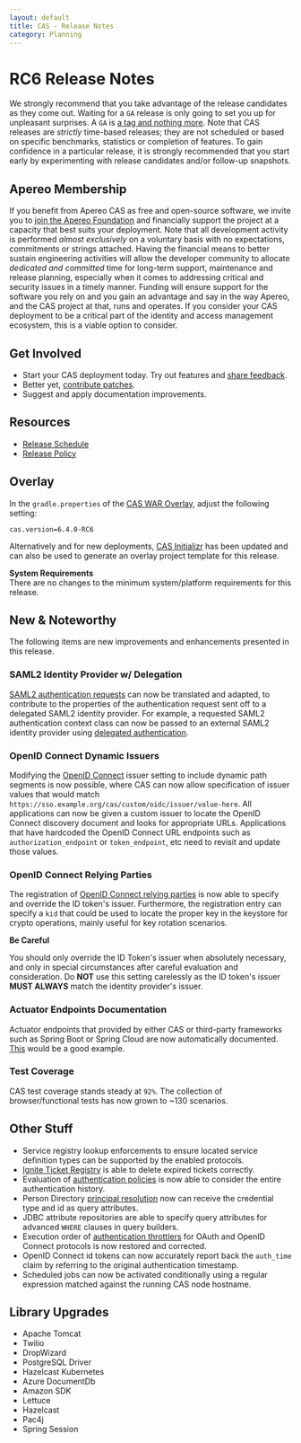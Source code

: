 ```yaml
---
layout: default
title: CAS - Release Notes
category: Planning
---
```


# RC6 Release Notes

We strongly recommend that you take advantage of the release candidates as they come out. Waiting for a `GA` release is only going to set 
you up for unpleasant surprises. A `GA` is [a tag and nothing more](https://apereo.github.io/2017/03/08/the-myth-of-ga-rel/). Note that CAS 
releases are *strictly* time-based releases; they are not scheduled or based on specific benchmarks, 
statistics or completion of features. To gain 
confidence in a particular release, it is strongly recommended that you start early by experimenting with 
release candidates and/or follow-up snapshots.

## Apereo Membership

If you benefit from Apereo CAS as free and open-source software, we 
invite you to [join the Apereo Foundation](https://www.apereo.org/content/apereo-membership) 
and financially support the project at a capacity that best suits your deployment. Note that all development activity 
is performed *almost exclusively* on a voluntary basis with no expectations, commitments 
or strings attached. Having the financial means to better 
sustain engineering activities will allow the developer community to allocate *dedicated and committed* time for long-term support, 
maintenance and release planning, especially when it comes to addressing critical and security issues in a timely manner. Funding will 
ensure support for the software you rely on and you gain an advantage and say in the way Apereo, and the CAS project at that, runs 
and operates. If you consider your CAS deployment to be a critical part of the identity and access 
management ecosystem, this is a viable option to consider.

## Get Involved

- Start your CAS deployment today. Try out features and [share feedback](/cas/Mailing-Lists.html).
- Better yet, [contribute patches](/cas/developer/Contributor-Guidelines.html).
- Suggest and apply documentation improvements.

## Resources

- [Release Schedule](https://github.com/apereo/cas/milestones)
- [Release Policy](/cas/developer/Release-Policy.html)

## Overlay

In the `gradle.properties` of the [CAS WAR Overlay](../installation/WAR-Overlay-Installation.html), adjust the following setting:

```properties
cas.version=6.4.0-RC6
```

Alternatively and for new deployments, [CAS Initializr](../installation/WAR-Overlay-Initializr.html) has 
been updated and can also be used
to generate an overlay project template for this release.

<div class="alert alert-info">
  <strong>System Requirements</strong><br/>There are no changes to the minimum system/platform requirements for this release.
</div>

## New & Noteworthy

The following items are new improvements and enhancements presented in this release.

### SAML2 Identity Provider w/ Delegation

[SAML2 authentication requests](../authentication/Configuring-SAML2-Authentication.html) can now be translated and adapted, to 
contribute to the properties of the authentication request sent off to a delegated SAML2 identity provider. For example, a 
requested SAML2 authentication context class can now be passed to an external SAML2 identity provider using
[delegated authentication](../integration/Delegate-Authentication-SAML.html).

### OpenID Connect Dynamic Issuers

Modifying the [OpenID Connect](../protocol/OIDC-Protocol.html) issuer setting to include dynamic path segments is now possible,
where CAS can now allow specification of issuer values that would match `https://sso.example.org/cas/custom/oidc/issuer/value-here`.
All applications can now be given a custom issuer to locate the OpenID Connect discovery document and looks for appropriate URLs.
Applications that have hardcoded the OpenID Connect URL endpoints 
such as `authorization_endpoint` or `token_endpoint`, etc need to revisit and update those values.

### OpenID Connect Relying Parties

The registration of [OpenID Connect relying parties](../authentication/OIDC-Authentication-Clients.html)
is now able to specify and override the ID token's issuer. Furthermore, the registration entry can specify a `kid`
that could be used to locate the proper key in the keystore for crypto operations, mainly useful for key rotation scenarios.

<div class="alert alert-warning"><strong>Be Careful</strong><p>
You should only override the ID Token's issuer when absolutely necessary, and only in special circumstances
after careful evaluation and consideration. Do <strong>NOT</strong> use this setting carelessly as the 
ID token's issuer <strong>MUST ALWAYS</strong> match the identity provider's issuer.
</p></div>

### Actuator Endpoints Documentation

Actuator endpoints that provided by either CAS or third-party frameworks such as Spring Boot or Spring Cloud 
are now automatically documented. [This](../monitoring/Monitoring-Statistics.html) would be a good example.

### Test Coverage

CAS test coverage stands steady at `92%`. The collection of browser/functional tests has now grown to ~130 scenarios.

## Other Stuff
       
- Service registry lookup enforcements to ensure located service definition types can be supported by the enabled protocols.
- [Ignite Ticket Registry](../ticketing/Ignite-Ticket-Registry.html) is able to delete expired tickets correctly.
- Evaluation of [authentication policies](../authentication/Configuring-Authentication-Policy.html) is now 
  able to consider the entire authentication history.
- Person Directory [principal resolution](../authentication/Configuring-Authentication-PrincipalResolution.html) now 
  can receive the credential type and id as query attributes.
- JDBC attribute repositories are able to specify query attributes for advanced `WHERE` clauses in query builders.
- Execution order of [authentication throttlers](../authentication/Configuring-Authentication-Throttling.html) for 
  OAuth and OpenID Connect protocols is now restored and corrected.
- OpenID Connect id tokens can now accurately report back the `auth_time` claim by referring to the original authentication timestamp.
- Scheduled jobs can now be activated conditionally using a regular expression matched against the running CAS node hostname.

## Library Upgrades

- Apache Tomcat
- Twilio
- DropWizard
- PostgreSQL Driver
- Hazelcast Kubernetes
- Azure DocumentDb
- Amazon SDK
- Lettuce
- Hazelcast
- Pac4j
- Spring Session
